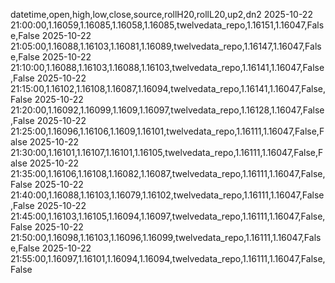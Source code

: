 datetime,open,high,low,close,source,rollH20,rollL20,up2,dn2
2025-10-22 21:00:00,1.16059,1.16085,1.16058,1.16085,twelvedata_repo,1.16151,1.16047,False,False
2025-10-22 21:05:00,1.16088,1.16103,1.16081,1.16089,twelvedata_repo,1.16147,1.16047,False,False
2025-10-22 21:10:00,1.16088,1.16103,1.16088,1.16103,twelvedata_repo,1.16141,1.16047,False,False
2025-10-22 21:15:00,1.16102,1.16108,1.16087,1.16094,twelvedata_repo,1.16141,1.16047,False,False
2025-10-22 21:20:00,1.16092,1.16099,1.1609,1.16097,twelvedata_repo,1.16128,1.16047,False,False
2025-10-22 21:25:00,1.16096,1.16106,1.1609,1.16101,twelvedata_repo,1.16111,1.16047,False,False
2025-10-22 21:30:00,1.16101,1.16107,1.16101,1.16105,twelvedata_repo,1.16111,1.16047,False,False
2025-10-22 21:35:00,1.16106,1.16108,1.16082,1.16087,twelvedata_repo,1.16111,1.16047,False,False
2025-10-22 21:40:00,1.16088,1.16103,1.16079,1.16102,twelvedata_repo,1.16111,1.16047,False,False
2025-10-22 21:45:00,1.16103,1.16105,1.16094,1.16097,twelvedata_repo,1.16111,1.16047,False,False
2025-10-22 21:50:00,1.16098,1.16103,1.16096,1.16099,twelvedata_repo,1.16111,1.16047,False,False
2025-10-22 21:55:00,1.16097,1.16101,1.16094,1.16094,twelvedata_repo,1.16111,1.16047,False,False
